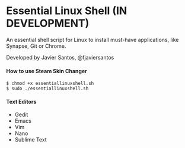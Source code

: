 Essential Linux Shell (IN DEVELOPMENT)
===================

An essential shell script for Linux to install must-have applications, like Synapse, Git or Chrome.

Developed by Javier Santos, @fjaviersantos

#### How to use Steam Skin Changer
```
$ chmod +x essentiallinuxshell.sh
$ sudo ./essentiallinuxshell.sh
```

#### Text Editors
* Gedit
* Emacs
* Vim
* Nano
* Sublime Text